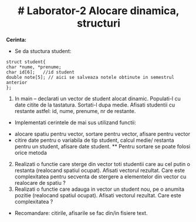 <h1 align="center">
# Laborator-2 Alocare dinamica, structuri
</h1>

**Cerinta:**

- Se da stuctura student: 
```
struct student{
char *nume, *prenume;
char id[6];   //id student
double note[5]; // aici se salveaza notele obtinute in semestrul anterior
};
```

1. In main – declarati un vector de student alocat dinamic. Populati-l cu date citite de la tastatura. Sortati-l dupa medie. Afisati studentii cu restante astfel: id, nume, prenume, nr de restante.  

* Implementati cerintele de mai sus utilizand functii: 
-  alocare spatiu pentru vector, sortare pentru vector, afisare pentru vector
-  citire date pentru o variabila de tip student, calcul medie/ restanta pentru un student, afisare date student. 
** Pentru sortare se poate folosi orice metoda

2. Realizati o functie care sterge din vector toti studentii care au cel putin o restanta (realocand spatiul ocupat).  Afisati vectorul rezultat. Care este complexitatea pentru secventa de stergere a elementelor din vector cu realocare de spatiu ? 
3. Realizati o functie care adauga in vector un student nou, pe o anumita pozitie (realocand spatiul ocupat).  Afisati vectorul rezultat. Care este complexitatea ?

* Recomandare: citirile, afisarile se fac din/in fisiere text.
